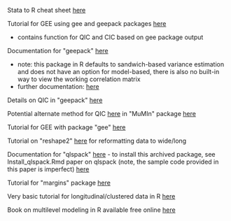 Stata to R cheat sheet [here](https://raw.githubusercontent.com/rstudio/cheatsheets/master/stata2r.pdf)

Tutorial for GEE using gee and geepack packages [here](https://sakai.unc.edu/access/content/group/2842013b-58f5-4453-aa8d-3e01bacbfc3d/public/Ecol562_Spring2012/docs/lectures/lecture23.htm)
- contains function for QIC and CIC based on gee package output

Documentation for "geepack" [here](https://www.jstatsoft.org/article/view/v015i02) 
- note: this package in R defaults to sandwich-based variance estimation and does not have an option for model-based, there is also no built-in way to view the working correlation matrix
- further documentation: [here](https://cran.r-project.org/web/packages/geepack/geepack.pdf)

Details on QIC in "geepack" [here](https://rdrr.io/cran/geepack/man/QIC.html)

Potential alternate method for QIC [here](https://www.rdocumentation.org/packages/MuMIn/versions/1.48.4/topics/QIC) in "MuMIn" package [here](https://cran.r-project.org/web/packages/MuMIn/MuMIn.pdf)

Tutorial for GEE with package "gee" [here](https://library.virginia.edu/data/articles/getting-started-with-generalized-estimating-equations) 

Tutorial on "reshape2" [here](https://seananderson.ca/2013/10/19/reshape/) for reformatting data to wide/long

Documentation for "qlspack" [here](https://core.ac.uk/download/pdf/61321077.pdf) - to install this archived package, see Install_qlspack.Rmd
 paper on qlspack (note, the sample code provided in this paper is imperfect) [here](https://biostats.bepress.com/cgi/viewcontent.cgi?article=1037&context=upennbiostat)

Tutorial for "margins" package [here](https://cran.r-project.org/web/packages/margins/vignettes/Introduction.html)

Very basic tutorial for longitudinal/clustered data in R [here](https://tysonbarrett.com/Rstats/chapter-6-multilevel-modeling.html)

Book on multilevel modeling in R available free online [here](https://cehs-research.github.io/eBook_multilevel/)




